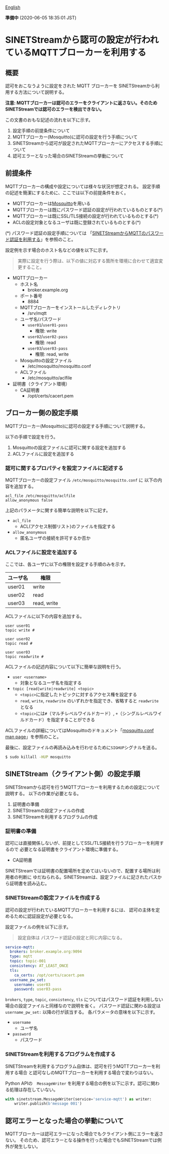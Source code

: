 <!--
Copyright (C) 2020 National Institute of Informatics

Licensed to the Apache Software Foundation (ASF) under one
or more contributor license agreements.  See the NOTICE file
distributed with this work for additional information
regarding copyright ownership.  The ASF licenses this file
to you under the Apache License, Version 2.0 (the
"License"); you may not use this file except in compliance
with the License.  You may obtain a copy of the License at

  http://www.apache.org/licenses/LICENSE-2.0

Unless required by applicable law or agreed to in writing,
software distributed under the License is distributed on an
"AS IS" BASIS, WITHOUT WARRANTIES OR CONDITIONS OF ANY
KIND, either express or implied.  See the License for the
specific language governing permissions and limitations
under the License.
-->

[English](mqtt-authorization.en.md)

**準備中** (2020-06-05 18:35:01 JST)

# SINETStreamから認可の設定が行われているMQTTブローカーを利用する

## 概要

認可をおこなうように設定をされた MQTT ブローカーを
SINETStreamから利用する方法について説明する。

**注意: MQTTブローカーは認可のエラーをクライアントに返さない。そのためSINETStreamでは認可のエラーを検出できない。**

この文書のおもな記述の流れを以下に示す。

1. 設定手順の前提条件について
1. MQTTブローカー(Mosquitto)に認可の設定を行う手順について
1. SINETStreamから認可が設定されたMQTTブローカーにアクセスする手順について
1. 認可エラーとなった場合のSINETStreamの挙動について

## 前提条件

MQTTブローカーの構成や設定については様々な状況が想定される。
設定手順の記述を簡潔にするために、ここでは以下の前提条件をおく。

* MQTTブローカーは[Mosquitto](https://mosquitto.org/)を用いる
* MQTTブローカーは既にパスワード認証の設定が行われているものとする(*)
* MQTTブローカーは既にSSL/TLS接続の設定が行われているものとする(*)
* ACLの設定対象となるユーザは既に登録されているものとする(*)

(*) パスワード認証の設定手順については
「[SINETStreamからMQTTのパスワード認証を利用する](mqtt-authentication-password.md)」を参照のこと。

設定例を示す場合のホスト名などの値を以下に示す。
> 実際に設定を行う際は、以下の値に対応する箇所を環境に合わせて適宜変更すること。

* MQTTブローカー
    * ホスト名
        * broker.example.org
    * ポート番号
        * 8884
    * MQTTブローカーをインストールしたディレクトリ
        * /srv/mqtt
    * ユーザ名/パスワード
        * `user01`/`user01-pass`
            * 権限: write
        * `user02`/`user02-pass`
            * 権限: read
        * `user03`/`user03-pass`
            * 権限: read, write
    * Mosquittoの設定ファイル
        * /etc/mosquitto/mosquitto.conf
    * ACLファイル
        * /etc/mosquitto/aclfile
* 証明書（クライアント環境）
    * CA証明書
        * /opt/certs/cacert.pem

## ブローカー側の設定手順

MQTTブローカー(Mosquitto)に認可の設定する手順について説明する。

以下の手順で設定を行う。
1. Mosquittoの設定ファイルに認可に関する設定を追加する
1. ACLファイルに設定を追加する

### 認可に関するプロパティを設定ファイルに記述する

MQTTブローカーの設定ファイル `/etc/mosquitto/mosquitto.conf` に
以下の内容を追加する。

```properties
acl_file /etc/mosquitto/aclfile
allow_anonymous false
```

上記のパラメータに関する簡単な説明を以下に記す。

* `acl_file`
    * ACL(アクセス制御リスト)のファイルを指定する
* `allow_anonymous`
    * 匿名ユーザの接続を許可するか否か

### ACLファイルに設定を追加する

ここでは、各ユーザに以下の権限を設定する手順のみを示す。

| ユーザ名 | 権限 |
| --- | --- |
| user01 | write |
| user02 | read |
| user03 | read, write|

ACLファイルに以下の内容を追加する。
```
user user01
topic write #

user user02
topic read #

user user03
topic readwrite #
```

ACLファイルの記述内容について以下に簡単な説明を行う。
* `user <username>`
    * 対象となるユーザ名を指定する
* `topic [read|write|readwrite] <topic>`
    * `<topic>`に指定したトピックに対するアクセス権を設定する
    * `read`, `write`, `readwrite` のいずれかを指定でき、省略すると `readwrite` となる
    * `<topic>`には`#`（マルチレベルワイルドカード）, `+`（シングルレベルワイルドカード）を指定することができる

ACLファイルの詳細についてはMosquittoのドキュメント「[mosquitto.conf man page](https://mosquitto.org/man/mosquitto-conf-5.html)」を参照のこと。

最後に、設定ファイルの再読み込みを行わせるために`SIGHUP`シグナルを送る。

```bash
$ sudo killall -HUP mosquitto
```

## SINETStream（クライアント側）の設定手順

SINETStreamから認可を行うMQTTブローカーを利用するための設定について説明する。
以下の作業が必要となる。

1. 証明書の準備
1. SINETStreamの設定ファイルの作成
1. SINETStreamを利用するプログラムの作成

### 証明書の準備

認可には直接関係しないが、前提としてSSL/TLS接続を行うブローカーを利用するので
必要となる証明書をクライアント環境に準備する。

* CA証明書

SINETStreamでは証明書の配置場所を定めてはいないので、配置する場所は利用者の判断に
ゆだねられる。SINETStreamは、設定ファイルに記されたパスから証明書を読み込む。

### SINETStreamの設定ファイルを作成する

認可の設定が行われているMQTTブローカーを利用するには、
認可の主体を定めるために認証設定が必要となる。

設定ファイルの例を以下に示す。
> 設定自体は パスワード認証の設定と同じ内容になる。

```yaml
service-mqtt:
  brokers: broker.example.org:9094
  type: mqtt
  topic: topic-001
  consistency: AT_LEAST_ONCE
  tls:
    ca_certs: /opt/certs/cacert.pem
  username_pw_set:
    username: user03
    password: user03-pass
```

`brokers`, `type`, `topic`, `consistency`, `tls` についてはパスワード認証を利用しない場合の設定ファイルと同様なので説明を省く。
パスワード認証に関わる設定は `username_pw_set:` 以降の行が該当する。
各パラメータの意味を以下に示す。

* `username`
    * ユーザ名
* `password`
    * パスワード

### SINETStreamを利用するプログラムを作成する

SINETStreamを利用するプログラム自体は、認可を行うMQTTブローカーを利用する場合
と認可なしのMQTTブローカーを利用する場合で変わりはない。

Python APIの　`MessageWriter` を利用する場合の例を以下に示す。認可に関わる処理は存在していない。

```python
with sinetstream.MessageWriter(service='service-mqtt') as writer:
    writer.publish(b'message 001')
```

## 認可エラーとなった場合の挙動について

MQTTブローカーは認可エラーになった場合でもクライアント側にエラーを返さない。
そのため、認可エラーとなる操作を行った場合でもSINETStreamでは例外が発生しない。

